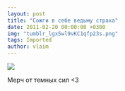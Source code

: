 ```yaml
---
layout: post
title: "Сожги в себе ведьму страха"
date: 2011-02-20 00:00:00 +0300
img: "tumblr_lgx5wl9vKC1qfp23s.png"
tags: Imported
author: vlaim
---
```


![](/blog/assets/img/tumblr_lgx5wl9vKC1qfp23s.png)

Мерч от темных сил <3